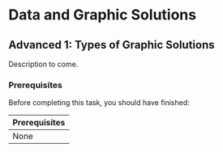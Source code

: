 # Data and Graphic Solutions

## Advanced 1: Types of Graphic Solutions

Description to come.

### Prerequisites

Before completing this task, you should have finished:

| Prerequisites |
|---|
| None |

